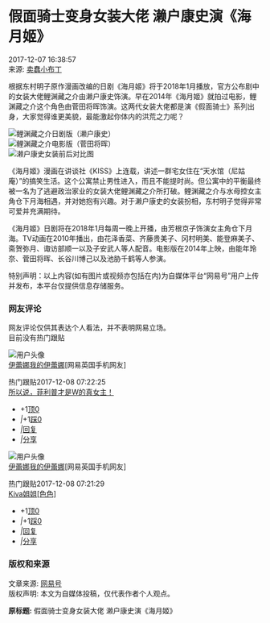 # 假面骑士变身女装大佬 濑户康史演《海月姬》

2017-12-07 16:38:57  
来源: [卖蠢小布丁](https://www.163.com/dy/media/T1496042258038.html)  

根据东村明子原作漫画改编的日剧《海月姬》将于2018年1月播放，官方公布剧中的女装大佬鲤渊藏之介由濑户康史饰演。早在2014年《海月姬》就拍过电影，鲤渊藏之介这个角色由菅田将晖饰演。这两代女装大佬都是演《假面骑士》系列出身，大家觉得谁更美貌，最能激起你体内的洪荒之力呢？

![鲤渊藏之介日剧版（濑户康史）](https://example.com/link_to_image1)  
![鲤渊藏之介电影版（菅田将晖）](https://example.com/link_to_image2)  
![濑户康史女装前后对比图](https://example.com/link_to_image3)  

《海月姬》漫画在讲谈社《KISS》上连载，讲述一群宅女住在“天水馆（尼姑庵）”的搞笑生活。这个公寓禁止男性进入，而且不能提时尚。但公寓中的平衡最终被一名为了逃避政治家业的女装大佬鲤渊藏之介所打破。鲤渊藏之介与水母控女主角仓下月海相遇，并对她抱有兴趣。对于濑户康史的女装扮相，东村明子觉得非常可爱并充满期待。

《海月姬》日剧将在2018年1月每周一晚上开播，由芳根京子饰演女主角仓下月海。TV动画在2010年播出，由花泽香菜、齐藤贵美子、冈村明美、能登麻美子、斋贺弥月、诹访部顺一以及子安武人等人配音。电影版在2014年上映，由能年玲奈、菅田将晖、长谷川博己以及池胁千鹤等人参演。

特别声明：以上内容(如有图片或视频亦包括在内)为自媒体平台“网易号”用户上传并发布，本平台仅提供信息存储服务。

### 网友评论

网友评论仅供其表达个人看法，并不表明网易立场。  
目前没有热门跟贴

![用户头像](http://mobilepics.ws.126.net/966b2e67eeedccc78e6d2560a60357180890.jpeg)  
[伊蕾娜我的伊蕾娜](http://tie.163.com/reply/myaction.jsp?action=reply&userId=1388329&f=gentienickname)[网易英国手机网友]

热门跟贴2017-12-08 07:22:25  
[所以说，菲利普才是W的真女主！](https://comment.tie.163.com/D52MDMV50515GG4E.html)  
- +1[顶0](javascript:void(0);)  
- _|_+1[踩0](javascript:void(0))  
- _|_[回复](javascript:void(0))  
- _|_[分享](javascript:void(0))  

![用户头像](http://mobilepics.ws.126.net/966b2e67eeedccc78e6d2560a60357180890.jpeg)  
[伊蕾娜我的伊蕾娜](http://tie.163.com/reply/myaction.jsp?action=reply&userId=1388329&f=gentienickname)[网易英国手机网友]

热门跟贴2017-12-08 07:21:29  
[Kiva姐姐\[色色\]](https://comment.tie.163.com/D52MDMV50515GG4E.html)  
- +1[顶0](javascript:void(0);)  
- _|_+1[踩0](javascript:void(0))  
- _|_[回复](javascript:void(0))  
- _|_[分享](javascript:void(0))  

### 版权和来源  
文章来源: [网易号](https://www.163.com/dy/media/T1496042258038.html)  
版权声明: 本文为自媒体投稿，仅代表作者个人观点。  

**原标题:** 假面骑士变身女装大佬 濑户康史演《海月姬》